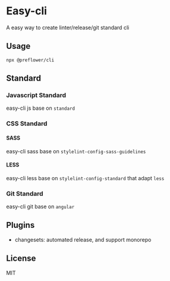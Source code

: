 # Easy-cli
A easy way to create linter/release/git standard cli

## Usage
```
npx @preflower/cli
```

## Standard

### Javascript Standard
easy-cli js base on `standard`

### CSS Standard

#### SASS
easy-cli sass base on `stylelint-config-sass-guidelines`

#### LESS
easy-cli less base on `stylelint-config-standard` that adapt `less`

### Git Standard
easy-cli git base on `angular`

## Plugins
- changesets: automated release, and support monorepo

## License
MIT
